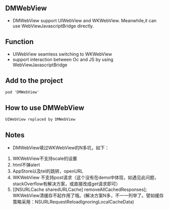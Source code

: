 ## DMWebView
* DMWebView support UIWebView and WKWebView. Meanwhile,it can use WebViewJavascriptBridge directly.

## Function
* UIWebView seamless switching to WKWebView
* support interaction between Oc and JS by using WebViewJavascriptBridge

## Add to the project
```objc 
pod 'DMWebView' 
```

## How to use DMWebView
```objc
UIWebView replaced by DMWebView
```

## Notes
* DMWebView填过WKWebView的N多坑，如下：
1. WKWebView不支持scale的设置
2. html不弹alert
3. AppStore以及tel的跳转，openURL
4. WKWebView 不支持post请求（这个没有在demo中体现，如遇见此问题，stackOverflow有解决方案，或直接改成get请求即可）
5. [[NSURLCache sharedURLCache] removeAllCachedResponses]; WKWebView清缓存不起作用了哦。(解决方案N多，不一一列举了。譬如缓存策略采用：NSURLRequestReloadIgnoringLocalCacheData)
  
